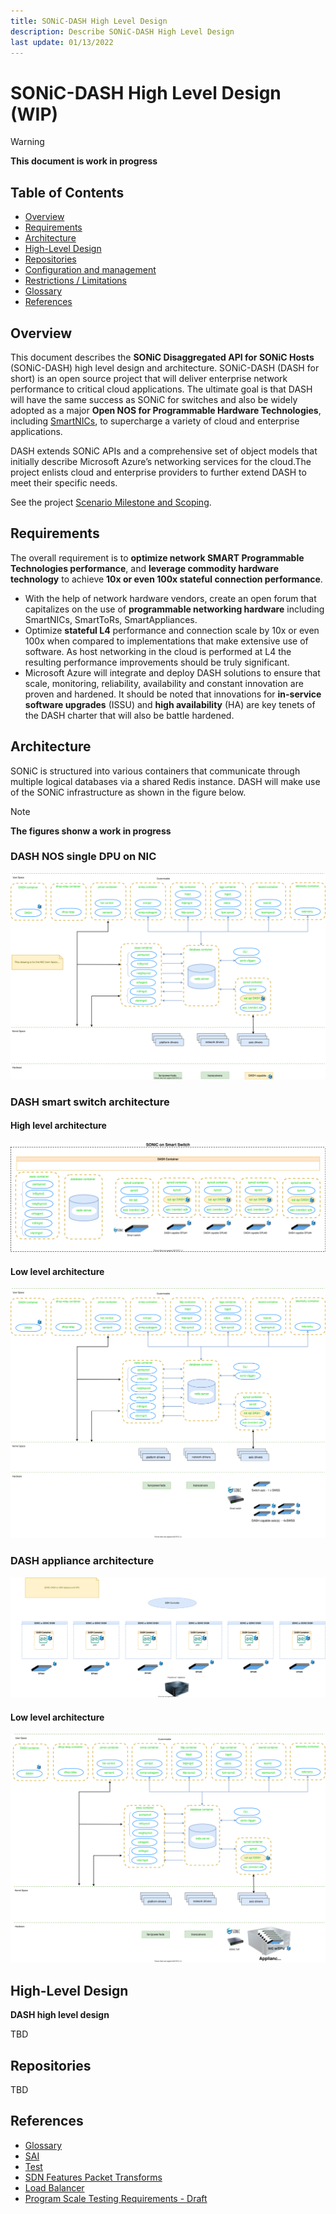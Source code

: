 ```yaml
---
title: SONiC-DASH High Level Design
description: Describe SONiC-DASH High Level Design
last update: 01/13/2022
---
```


# SONiC-DASH High Level Design (WIP)

> [!WARNING] 
> **This document is work in progress**

## Table of Contents

- [Overview](#overview)
- [Requirements](#requirements)
- [Architecture](#architecture)
- [High-Level Design](#high-level-design)
- [Repositories](#repositories)
- [Configuration and management](#configuration-and-management)
- [Restrictions / Limitations](#restrictions--limitations)
- [Glossary](https://github.com/Azure/DASH/wiki/Glossary)
- [References](#supplementary-documents)


## Overview 

This document describes the **SONiC Disaggregated API for SONiC Hosts** (SONiC-DASH) high level design and architecture. SONiC-DASH (DASH for short) is an open source project that will deliver enterprise network performance to critical cloud applications. The ultimate goal is that DASH will have the same success as SONiC for switches and also be widely adopted as a major **Open NOS for Programmable Hardware Technologies**, including [SmartNICs](https://blogs.nvidia.com/blog/2021/10/29/what-is-a-smartnic/), to supercharge a variety of cloud and enterprise applications.
  
DASH extends SONiC APIs and a comprehensive set of object models that initially describe Microsoft Azure’s networking services for the cloud.The project enlists cloud and enterprise providers to further extend DASH to meet their specific needs.

See the project [Scenario Milestone and Scoping](SDN-Features-Packet-Transforms.md#scenario-milestone-and-scoping). 

## Requirements

The overall requirement is to **optimize network SMART Programmable Technologies performance**, and **leverage commodity hardware technology** to achieve **10x or even 100x stateful connection performance**.
- With the help of network hardware vendors, create an open forum that capitalizes on the use of **programmable networking hardware** including SmartNICs, SmartToRs, SmartAppliances. 
- Optimize **stateful L4** performance and connection scale by 10x or even 100x when compared to implementations that make extensive use of software. As host networking in the cloud is performed at L4 the resulting performance improvements should be truly significant.
- Microsoft Azure will integrate and deploy DASH solutions to ensure that scale, monitoring, reliability, availability and constant innovation are proven and hardened. It should be noted that innovations for **in-service software upgrades** (ISSU) and **high availability** (HA) are key tenets of the DASH charter that will also be battle hardened. 


## Architecture

SONiC is structured into various containers that communicate through multiple logical databases via a shared Redis instance. DASH will make use of the SONiC infrastructure as shown in the figure below.

> [!NOTE] 
> **The figures shonw a work in progress**

### DASH NOS single DPU on NIC

![dash-single-dpu-architecture](images/hld/dash-single-dpu-architecture.svg)


### DASH smart switch architecture


#### High level architecture

![dash-high-level-smart-switch](images/hld/dash-high-level-smart-switch.svg)


#### Low level architecture

![dash-smart-switch-architecture](images/hld/dash-smart-switch-architecture.svg)



### DASH appliance architecture


![dash-high-level-appliance](images/hld/dash-high-level-appliance_v2.svg)


#### Low level architecture

![dash-appliance-architecture](images/hld/dash-appliance-architecture.svg)


## High-Level Design

**DASH high level design**

TBD

## Repositories

TBD


## References

- [Glossary](https://github.com/Azure/DASH/wiki/Glossary)
- [SAI](../SAI)
- [Test](../test)
- [SDN Features Packet Transforms](SDN-Features-Packet-Transforms.md)
- [Load Balancer](Load%20Balancer_v3.md)
- [Program Scale Testing Requirements - Draft](Program%20Scale%20Testing%20Requirements%20-%20Draft.md)
